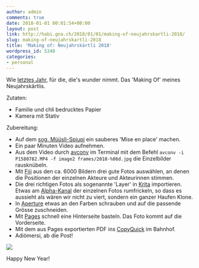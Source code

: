 ```yaml
---
author: admin
comments: true
date: 2018-01-01 00:01:54+00:00
layout: post
link: http://habi.gna.ch/2018/01/01/making-of-neujahrskartli-2018/
slug: making-of-neujahrskartli-2018
title: 'Making of: Neujahrskärtli 2018'
wordpress_id: 5248
categories:
- personal
---
```


Wie [letztes Jahr](http://habi.gna.ch/2016/12/31/making-of-neujahrskartli-2017/), für die, die's wunder nimmt.
Das 'Making Of' meines Neujahrskärtlis.

Zutaten:
- Familie und chli bedrucktes Papier
- Kamera mit Stativ

Zubereitung:
- Auf dem [sog. Müüsli-Spiupi](http://www.openstreetmap.org/#map=19/46.93899/7.41531) ein sauberes 'Mise en place' machen.
- Ein paar Minuten Video aufnehmen.
- Aus dem Video durch [avconv](https://libav.org/avconv.html) im Terminal mit dem Befehl `avconv -i P1580782.MP4 -f image2 frames/2018-%06d.jpg` die Einzelbilder rausknübeln.
- Mit [Fiji](http://fiji.sc) aus den ca. 6000 Bildern drei gute Fotos auswählen, an denen die Positionen der einzelnen Akteure und Akteurinnen stimmen.
- Die drei richtigen Fotos als sogenannte 'Layer' in [Krita](http://krita.org/) importieren. Etwas am [Alpha-Kanal](https://de.wikipedia.org/wiki/Alphakanal) der einzelnen Fotos rumfrickeln, so dass es aussieht als wären wir nicht zu viert, sondern ein ganzer Haufen Klone.
- In [Aperture](https://en.wikipedia.org/wiki/Aperture_(software)) etwas an den Farben schrauben und auf die passende Grösse zuschneiden.
- Mit [Pages](https://www.apple.com/pages/) schnell eine Hinterseite basteln. Das Foto kommt auf die Vorderseite.
- Mit dem aus Pages exportierten PDF ins [CopyQuick](https://www.sbb.ch/en/meta/shop-detail.html/geo-copyquick-9046) im Bahnhof.
- Adiömersi, ab die Post!

![](http://habi.gna.ch/wp-content/uploads/2018/01/2018-1024x512.jpg)

Happy New Year!
